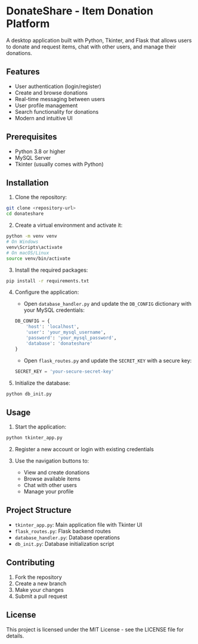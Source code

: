 # DonateShare - Item Donation Platform

A desktop application built with Python, Tkinter, and Flask that allows users to donate and request items, chat with other users, and manage their donations.

## Features

- User authentication (login/register)
- Create and browse donations
- Real-time messaging between users
- User profile management
- Search functionality for donations
- Modern and intuitive UI

## Prerequisites

- Python 3.8 or higher
- MySQL Server
- Tkinter (usually comes with Python)

## Installation

1. Clone the repository:
```bash
git clone <repository-url>
cd donateshare
```

2. Create a virtual environment and activate it:
```bash
python -m venv venv
# On Windows
venv\Scripts\activate
# On macOS/Linux
source venv/bin/activate
```

3. Install the required packages:
```bash
pip install -r requirements.txt
```

4. Configure the application:
   - Open `database_handler.py` and update the `DB_CONFIG` dictionary with your MySQL credentials:
   ```python
   DB_CONFIG = {
       'host': 'localhost',
       'user': 'your_mysql_username',
       'password': 'your_mysql_password',
       'database': 'donateshare'
   }
   ```
   - Open `flask_routes.py` and update the `SECRET_KEY` with a secure key:
   ```python
   SECRET_KEY = 'your-secure-secret-key'
   ```

5. Initialize the database:
```bash
python db_init.py
```

## Usage

1. Start the application:
```bash
python tkinter_app.py
```

2. Register a new account or login with existing credentials

3. Use the navigation buttons to:
   - View and create donations
   - Browse available items
   - Chat with other users
   - Manage your profile

## Project Structure

- `tkinter_app.py`: Main application file with Tkinter UI
- `flask_routes.py`: Flask backend routes
- `database_handler.py`: Database operations
- `db_init.py`: Database initialization script

## Contributing

1. Fork the repository
2. Create a new branch
3. Make your changes
4. Submit a pull request

## License

This project is licensed under the MIT License - see the LICENSE file for details. 
